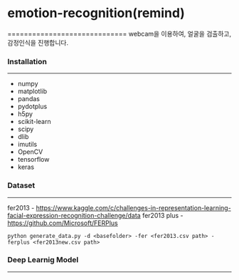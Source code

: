 # emotion-recognition(remind)
=============================
webcam을 이용하여, 얼굴을 검출하고, 감정인식을 진행합니다.


### Installation
----------------
- numpy
- matplotlib
- pandas
- pydotplus
- h5py
- scikit-learn
- scipy
- dlib
- imutils
- OpenCV
- tensorflow
- keras

### Dataset
-----------
fer2013 - https://www.kaggle.com/c/challenges-in-representation-learning-facial-expression-recognition-challenge/data
fer2013 plus - https://github.com/Microsoft/FERPlus

```
python generate_data.py -d <basefolder> -fer <fer2013.csv path> -ferplus <fer2013new.csv path>
```

### Deep Learnig Model
----------------------
